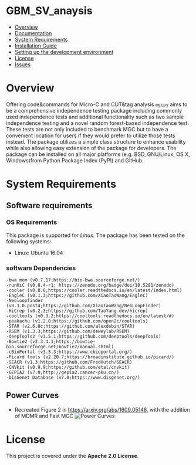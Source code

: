 # GBM_SV_anaysis

- [Overview](#overview)
- [Documentation](#documentation)
- [System Requirements](#system-requirements)
- [Installation Guide](#installation-guide)
- [Setting up the development environment](#setting-up-the-development-environment)
- [License](#license)
- [Issues](https://github.com/neurodata/mgcpy/issues)

# Overview

Offering code&commands for Micro-C and CUT&tag analysis
``mgcpy`` aims to be a comprehensive independence testing package including commonly used independence tests and additional functionality such as two sample independence testing and a novel random forest-based independence test. These tests are not only included to benchmark MGC but to have a convenient location for users if they would prefer to utilize those tests instead. The package utilizes a simple class structure to enhance usability while also allowing easy extension of the package for developers. The package can be installed on all major platforms (e.g. BSD, GNU/Linux, OS X, Windows)from Python Package Index (PyPI) and GitHub.


# System Requirements

## Software requirements
### OS Requirements
This package is supported for *Linux*. The package has been tested on the following systems:
+ Linux: Ubuntu 16.04


### software Dependencies


```
-bwa mem (v0.7.17;https://bio-bwa.sourceforge.net/)
-runHiC (v0.8.4-r1; https://zenodo.org/badge/doi/10.5281/zenodo)
-cooler (v0.8.6;https://cooler.readthedocs.io/en/latest/index.html) 
-EagleC (v0.1.3;https://github.com/XiaoTaoWang/EagleC)
-Neoloopfinder (v0.3.0.post4;https://github.com/XiaoTaoWang/NeoLoopFinder)
-HiCrep (v0.2.3;https://github.com/TaoYang-dev/hicrep)
-cooltools (v0.3.2;https://cooltools.readthedocs.io/en/latest/#)
-peakachu (v1.2.0;https://github.com/open2c/cooltools)
-STAR (v2.6.0c;https://github.com/alexdobin/STAR)
-RSEM (v1.3.3;https://github.com/deweylab/RSEM)
-deepTools2 (v3.5.1;https://github.com/deeptools/deepTools)
-Bowtie2 (v2.3.4.1;https://bowtie-bio.sourceforge.net/bowtie2/manual.shtml)
-cBioPortal (v3.5.3;https://www.cbioportal.org/)
-Picard tools (v2.20.7;https://broadinstitute.github.io/picard/)
-SEACR (v1.3;https://github.com/FredHutch/SEACR)
-CNVkit (v0.9.9;https://github.com/etal/cnvkit)
-GEPIA2 (v7.0;http://gepia2.cancer-pku.cn/)
-DisGenet Database (v7.0;https://www.disgenet.org/)
```


## Power Curves
- Recreated Figure 2 in https://arxiv.org/abs/1609.05148, with the addition of MDMR and Fast MGC
![Power Curves](https://raw.githubusercontent.com/neurodata/mgcpy/master/power_curves_dimensions.png)

# License

This project is covered under the **Apache 2.0 License**.
